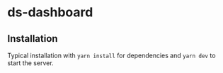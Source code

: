 # ds-dashboard

## Installation

Typical installation with `yarn install` for dependencies and `yarn dev` to start the server.
